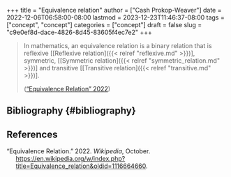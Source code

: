 +++
title = "Equivalence relation"
author = ["Cash Prokop-Weaver"]
date = 2022-12-06T06:58:00-08:00
lastmod = 2023-12-23T11:46:37-08:00
tags = ["concept", "concept"]
categories = ["concept"]
draft = false
slug = "c9e0ef8d-dace-4826-8d45-83605f4ec7e2"
+++

> In mathematics, an equivalence relation is a binary relation that is reflexive [[Reflexive relation]({{< relref "reflexive.md" >}})], symmetric, [[Symmetric relation]({{< relref "symmetric_relation.md" >}})] and transitive [[Transitive relation]({{< relref "transitive.md" >}})].
>
> (<a href="#citeproc_bib_item_1">“Equivalence Relation” 2022</a>)


## Bibliography {#bibliography}

## References

<style>.csl-entry{text-indent: -1.5em; margin-left: 1.5em;}</style><div class="csl-bib-body">
  <div class="csl-entry"><a id="citeproc_bib_item_1"></a>“Equivalence Relation.” 2022. <i>Wikipedia</i>, October. <a href="https://en.wikipedia.org/w/index.php?title=Equivalence_relation&oldid=1116664660">https://en.wikipedia.org/w/index.php?title=Equivalence_relation&#38;oldid=1116664660</a>.</div>
</div>
